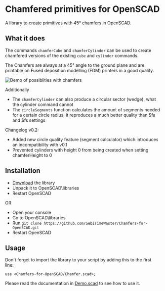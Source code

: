 # Chamfered primitives for OpenSCAD
A library to create primitives with 45° chamfers in OpenSCAD.

## What it does
The commands `chamferCube` and `chamferCylinder` can be used to create chamfered versions of the existing `cube` and `cylinder` commands.

The Chamfers are always at a 45° angle to the ground plane and are printable on Fused deposition modelling (FDM) printers in a good quality.

![Demo of possiblities with chamfers](https://github.com/SebiTimeWaster/OpenSCAD-Chamfer/blob/master/Chamfer.png)

Additionally
* The `chamferCylinder` can also produce a circular sector (wedge), what the cylinder command cannot
* The `circleSegments` function calculates the amount of segments needed for a certain circle radius, it reproduces a much better quality than $fa and $fs settings

Changelog v0.2:
* Added new circle quality feature (segment calculator) which introduces an incompatibility with v0.1
* Prevented cylinders with height 0 from being created when setting chamferHeight to 0

## Installation
* [Download](https://github.com/SebiTimeWaster/Chamfers-for-OpenSCAD/releases) the library
* Unpack it to OpenSCAD\libraries
* Restart OpenSCAD

OR

* Open your console
* Go to OpenSCAD\libraries
* Run ```git clone https://github.com/SebiTimeWaster/Chamfers-for-OpenSCAD.git```
* Restart OpenSCAD

## Usage
Don't forget to import the library to your script by adding this to the first line:

`use <Chamfers-for-OpenSCAD/Chamfer.scad>;`

Please read the documentation in [Demo.scad](https://github.com/SebiTimeWaster/OpenSCAD-Chamfer/blob/master/Demo/Demo.scad) to see how to use it.
